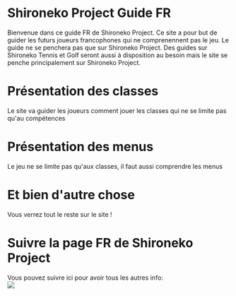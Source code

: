 # Shironeko Project Guide FR

Bienvenue dans ce guide FR de Shironeko Project.
Ce site a pour but de guider les futurs joueurs francophones qui ne comprenennent pas le jeu.
Le guide ne se penchera pas que sur Shironeko Project. Des guides sur Shironeko Tennis et Golf seront aussi à disposition au besoin mais le site se penche principalement sur Shironeko Project.

# Présentation des classes
Le site va guider les joueurs comment jouer les classes qui ne se limite pas qu'au compétences

# Présentation des menus
Le jeu ne se limite pas qu'aux classes, il faut aussi comprendre les menus

# Et bien d'autre chose

Vous verrez tout le reste sur le site !

# Suivre la page FR de Shironeko Project

Vous pouvez suivre ici pour avoir tous les autres info: <br>
<a href="https://twitter.com/wcat_fr"><img src="https://img.shields.io/badge/Twitter-1DA1F2?style=for-the-badge&logo=twitter&logoColor=white"></a>
